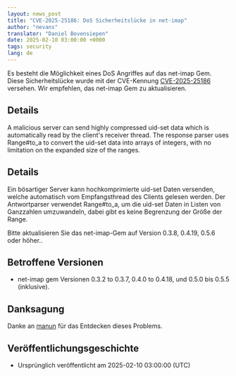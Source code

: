```yaml
---
layout: news_post
title: "CVE-2025-25186: DoS Sicherheitslücke in net-imap"
author: "nevans"
translator: "Daniel Bovensiepen"
date: 2025-02-10 03:00:00 +0000
tags: security
lang: de
---
```


Es besteht die Möglichkeit eines DoS Angriffes auf das net-imap Gem. Diese Sicherheitslücke wurde mit der CVE-Kennung [CVE-2025-25186](https://www.cve.org/CVERecord?id=CVE-2025-25186) versehen. Wir empfehlen, das net-imap Gem zu aktualisieren.

## Details

A malicious server can send highly compressed uid-set data which is automatically read by the client's receiver thread.  The response parser uses Range#to_a to convert the uid-set data into arrays of integers, with no limitation on the expanded size of the ranges.

## Details

Ein bösartiger Server kann hochkomprimierte uid-set Daten versenden, welche automatisch vom Empfangsthread des Clients gelesen werden. Der Antwortparser verwendet Range#to_a, um die uid-set Daten in Listen von Ganzzahlen umzuwandeln, dabei gibt es keine Begrenzung der Größe der Range.

Bitte aktualisieren Sie das net-imap-Gem auf Version 0.3.8, 0.4.19, 0.5.6 oder höher..

## Betroffene Versionen

* net-imap gem Versionen 0.3.2 to 0.3.7, 0.4.0 to 0.4.18, und 0.5.0 bis 0.5.5 (inklusive).

## Danksagung

Danke an [manun](https://hackerone.com/manun) für das Entdecken dieses Problems.

## Veröffentlichungsgeschichte

* Ursprünglich veröffentlicht am 2025-02-10 03:00:00 (UTC)
